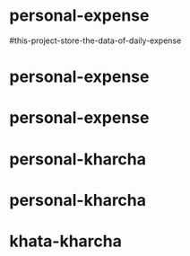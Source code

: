 # personal-expense
#this-project-store-the-data-of-daily-expense

# personal-expense
# personal-expense
# personal-kharcha
# personal-kharcha
# khata-kharcha
